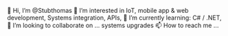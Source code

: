 👋 Hi, I’m @Stubthomas
👀 I’m interested in IoT, mobile app & web development, Systems integration, APIs, 
🌱 I’m currently learning: C# / .NET, 
💞️ I’m looking to collaborate on ... systems upgrades
📫 How to reach me ...


<!---
Stubthomas/Stubthomas is a ✨ special ✨ repository because its `README.md` (this file) appears on your GitHub profile.
You can click the Preview link to take a look at your changes.
--->
